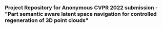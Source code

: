 ### Project Repository for Anonymous CVPR 2022 submission - "Part semantic aware latent space navigation for controlled regeneration of 3D point clouds"

